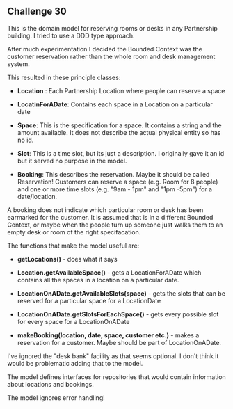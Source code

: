 ## Challenge 30 ##

This is the domain model for reserving rooms or desks in any Partnership building. I tried to use a DDD type approach.

After much experimentation I decided the Bounded Context was the customer reservation rather than the whole room and desk management system.

This resulted in these principle classes: 

+ **Location** : Each Partnership Location where people can reserve a space

+ **LocatinForADate**: Contains each space in a Location on a particular date

+ **Space**: This is the specification for a space. It contains a string and the amount available. It does not describe the actual physical entity so has no id.

+ **Slot**: This is a time slot, but its just a description. I originally gave it an id but it served no purpose in the model. 

+ **Booking**: This describes the reservation. Maybe it should be called Reservation! Customers can reserve a space (e.g. Room for 8 people) and one or more time slots (e.g. "9am - 1pm" and "1pm -5pm") for a date/location.

A booking does not indicate which particular room or desk has been earmarked for the customer. It is assumed that is in a different Bounded Context, or maybe when the people turn up someone just walks them to an empty desk or room of the right specifacation. 


The functions that make the model useful are:

+ **getLocations()** - does what it says

+ **Location.getAvailableSpace()** - gets a LocationForADate which contains all the spaces in a location on a particular date.

+ **LocationOnADate.getAvailableSlots(space)** - gets the slots that can be reserved for a particular space for a LocationDate

+ **LocationOnADate.getSlotsForEachSpace()** - gets every possible slot for every space for a LocationOnADate

+ **makeBooking(location, date, space, customer etc.)** - makes a reservation for a customer. Maybe should be part of LocationOnADate. 


I've ignored the "desk bank" facility as that seems optional. I don't think it would be problematic adding that to the model.

The model defines interfaces for repositories that would contain information about locations and bookings.

The model ignores error handling!
